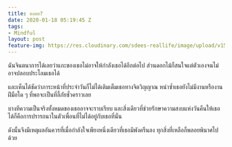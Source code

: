```yaml
---
title: หงอย?
date: 2020-01-18 05:19:45 Z
tags:
- Mindful
layout: post
feature-img: https://res.cloudinary.com/sdees-reallife/image/upload/v1555658919/sample_feature_img.png
---
```


ฉันจินตนาการได้เลยว่าแกะของเธอไม่อาจให้กำลังเธอได้อีกต่อไป ส่วนดอกไม้ก็สนใจแต่ตัวเองจนไม่อาจปลอบประโลมเธอได้

และเห็นได้ชัดว่าภาระหน้าที่ประจำวันก็ไม่ได้เติมเต็มเธอทางจิตวิญญาณ หนำซ้ำเธอยังไม่มีงานหรืองานฝีมือใด ๆ ที่พอจะเป็นที่ลี้ภัยชั่วคราวเลย

<i class="fa fa-child" style="color:plum"></i>

บางทีความเป็นจริงทั้งหมดของเธออาจจะราบเรียบ และสิ่งเดียวที่ช่วยรักษาความสงบแห่งวันคืนให้เธอได้ก็คือการปรารถนาในตัวเพื่อนที่ไม่ได้อยู่กับเธอที่นั่น

ดังนั้นจึงมีเหตุผลอันควรที่เมื่อกำลังใจเพียงหนึ่งเดียวที่เธอมีพังครืนลง ทุกสิ่งที่เหลือก็พลอยพินาศไปด้วย